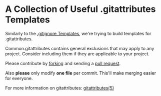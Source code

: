 # A Collection of Useful .gitattributes Templates

Similarly to the [.gitignore Templates][gt], we're trying to build 
templates for .gitattributes. 

Common.gitattributes contains general exclusions that may apply to any project.
Consider including them if they are applicable to your project.

Please contribute by [forking][fk] and sending a [pull request][pr].

Also **please** only modify **one file** per commit. This'll
make merging easier for everyone.

For more information on gitattributes: [gitattributes(5)][g5]

[gt]: https://github.com/github/gitignore
[fk]: http://help.github.com/forking/
[pr]: http://help.github.com/pull-requests/
[g5]: http://schacon.github.com/git/gitattributes.html
